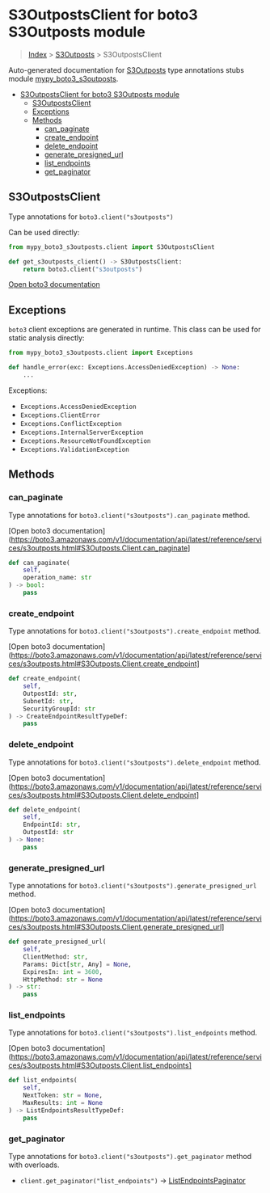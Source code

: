 # S3OutpostsClient for boto3 S3Outposts module

> [Index](../README.md) > [S3Outposts](./README.md) > S3OutpostsClient

Auto-generated documentation for [S3Outposts](https://boto3.amazonaws.com/v1/documentation/api/latest/reference/services/s3outposts.html#S3Outposts)
type annotations stubs module [mypy_boto3_s3outposts](https://pypi.org/project/mypy-boto3-s3outposts/).

- [S3OutpostsClient for boto3 S3Outposts module](#s3outpostsclient-for-boto3-s3outposts-module)
  - [S3OutpostsClient](#s3outpostsclient)
  - [Exceptions](#exceptions)
  - [Methods](#methods)
    - [can_paginate](#can_paginate)
    - [create_endpoint](#create_endpoint)
    - [delete_endpoint](#delete_endpoint)
    - [generate_presigned_url](#generate_presigned_url)
    - [list_endpoints](#list_endpoints)
    - [get_paginator](#get_paginator)

## S3OutpostsClient

Type annotations for `boto3.client("s3outposts")`

Can be used directly:

```python
from mypy_boto3_s3outposts.client import S3OutpostsClient

def get_s3outposts_client() -> S3OutpostsClient:
    return boto3.client("s3outposts")
```

[Open boto3 documentation](https://boto3.amazonaws.com/v1/documentation/api/latest/reference/services/s3outposts.html#S3Outposts.Client)

## Exceptions


`boto3` client exceptions are generated in runtime. This class can be used for static analysis directly:

```python
from mypy_boto3_s3outposts.client import Exceptions

def handle_error(exc: Exceptions.AccessDeniedException) -> None:
    ...
```


Exceptions:

- `Exceptions.AccessDeniedException`
- `Exceptions.ClientError`
- `Exceptions.ConflictException`
- `Exceptions.InternalServerException`
- `Exceptions.ResourceNotFoundException`
- `Exceptions.ValidationException`


## Methods


### can_paginate

Type annotations for `boto3.client("s3outposts").can_paginate` method.

[Open boto3 documentation](https://boto3.amazonaws.com/v1/documentation/api/latest/reference/services/s3outposts.html#S3Outposts.Client.can_paginate]

```python
def can_paginate(
    self,
    operation_name: str
) -> bool:
    pass
```

### create_endpoint

Type annotations for `boto3.client("s3outposts").create_endpoint` method.

[Open boto3 documentation](https://boto3.amazonaws.com/v1/documentation/api/latest/reference/services/s3outposts.html#S3Outposts.Client.create_endpoint]

```python
def create_endpoint(
    self,
    OutpostId: str,
    SubnetId: str,
    SecurityGroupId: str
) -> CreateEndpointResultTypeDef:
    pass
```

### delete_endpoint

Type annotations for `boto3.client("s3outposts").delete_endpoint` method.

[Open boto3 documentation](https://boto3.amazonaws.com/v1/documentation/api/latest/reference/services/s3outposts.html#S3Outposts.Client.delete_endpoint]

```python
def delete_endpoint(
    self,
    EndpointId: str,
    OutpostId: str
) -> None:
    pass
```

### generate_presigned_url

Type annotations for `boto3.client("s3outposts").generate_presigned_url` method.

[Open boto3 documentation](https://boto3.amazonaws.com/v1/documentation/api/latest/reference/services/s3outposts.html#S3Outposts.Client.generate_presigned_url]

```python
def generate_presigned_url(
    self,
    ClientMethod: str,
    Params: Dict[str, Any] = None,
    ExpiresIn: int = 3600,
    HttpMethod: str = None
) -> str:
    pass
```

### list_endpoints

Type annotations for `boto3.client("s3outposts").list_endpoints` method.

[Open boto3 documentation](https://boto3.amazonaws.com/v1/documentation/api/latest/reference/services/s3outposts.html#S3Outposts.Client.list_endpoints]

```python
def list_endpoints(
    self,
    NextToken: str = None,
    MaxResults: int = None
) -> ListEndpointsResultTypeDef:
    pass
```



### get_paginator

Type annotations for `boto3.client("s3outposts").get_paginator` method with overloads.

- `client.get_paginator("list_endpoints")` -> [ListEndpointsPaginator](./paginators.md#listendpointspaginator)


